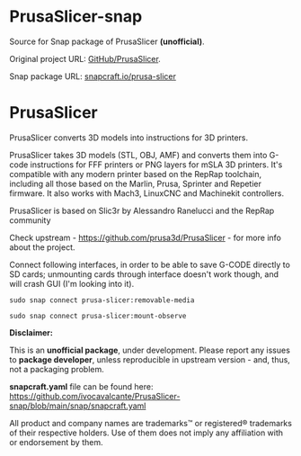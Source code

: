 # PrusaSlicer-snap

Source for Snap package of PrusaSlicer **(unofficial)**.

Original project URL: [GitHub/PrusaSlicer](https://github.com/prusa3d/PrusaSlicer).

Snap package URL: [snapcraft.io/prusa-slicer](https://snapcraft.io/prusa-slicer)

# PrusaSlicer

PrusaSlicer converts 3D models into instructions for 3D printers.

PrusaSlicer takes 3D models (STL, OBJ, AMF) and converts them into G-code instructions
for FFF printers or PNG layers for mSLA 3D printers. It's compatible with any modern printer
based on the RepRap toolchain, including all those based on the Marlin, Prusa, Sprinter and
Repetier firmware. It also works with Mach3, LinuxCNC and Machinekit controllers.

PrusaSlicer is based on Slic3r by Alessandro Ranelucci and the RepRap community

Check upstream - https://github.com/prusa3d/PrusaSlicer - for more info about the project.

Connect following interfaces, in order to be able to save G-CODE directly to SD cards; unmounting cards through interface doesn't work though, and will crash GUI (I'm looking into it).

`sudo snap connect prusa-slicer:removable-media`

`sudo snap connect prusa-slicer:mount-observe`

**Disclaimer:**

This is an **unofficial package**, under development. Please report any issues to **package developer**, unless reproducible in upstream version - and, thus, not a packaging problem.

**snapcraft.yaml** file can be found here: https://github.com/ivocavalcante/PrusaSlicer-snap/blob/main/snap/snapcraft.yaml

All product and company names are trademarks™ or registered® trademarks of their respective holders. Use of them does not imply any affiliation with or endorsement by them.

